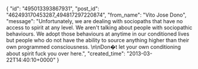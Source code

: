  {
   "id": "495013393867931",
   "post_id": "462493170453287_494817297220874",
   "from_name": "Vito Jose Dono",
   "message": "Unfortunately, we are dealing with sociopaths that have no access to spirit at any level. We aren't talking about people with sociopathic behaviours. We adopt those behaviours at anytime in our conditioned lives but people who do not have the ability to source anything higher than their own programmed consciousness. \n\nDon�t let your own conditioning about spirit fuck you over here.",
   "created_time": "2013-03-22T14:40:10+0000"
 }
